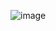 ![image](https://github.com/Rahul-chaurasiya/Leetcode-Practice-Problem/assets/77222540/816a9af6-c50c-416a-b468-2619340afb79)
